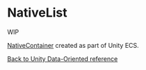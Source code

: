 # NativeList

WIP

[NativeContainer](https://docs.unity3d.com/Manual/JobSystemNativeContainer.html) created as part of Unity ECS.

[Back to Unity Data-Oriented reference](reference.md)

